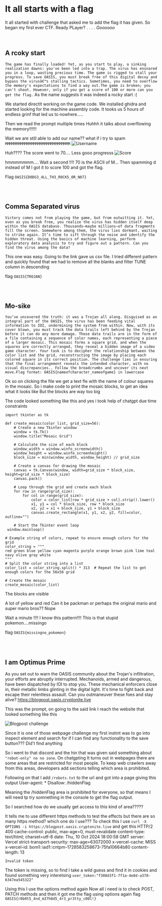 # It all starts with a flag
It all started with challenge that asked me to add the flag it has given. So began my first ever CTF.
Ready PLayer?
.
.
.
.
*Goooooo*
<br><br><br>

## A rcoky start
`The game has finally loaded! Yet, as you start to play, a sinking realization dawns: you've been led into a trap. The virus has ensnared you in a loop, wasting precious time. The game is rigged to stall your progress. To save OASIS, you must break free of this digital decoy and bypass the virusâ€™s stalling tactics. Sometimes, you need to overflow the memory's expectations to find a way out.The game is broken; you can't shoot. However, only if you get a score of 100 or more can you get the flag.`
As the name suggests it was indeed a rocky start :(

We started directlt working on the game code. We installed ghidra and started looking for the machine assembly code.
It tooks us 5 hours of endless grinf that led us to nowhere.....

Then we read the prompt multiple times
Huhhh it talks about overflowing the memory!!!!!!

Wait we are still able to add our name?? what if i try to spam
`MMMMMMMMMMMMMMMMMMMMMMMMMMMMMM`
![Username](/Screen.png)



Huh???? The score went to 70.... Less gooo progresss
![Score](/Score.png)

hmmmmmmm.... Wait a second !!!! 70 is the ASCII of M...
Then spamming d instead of M I got it to score 100 and got the flag.

Flag `OASIS{D0DG3_4LL_TH3_R0CK5_0R_N07}`

<br><br>

## Comma Separated virus
`Victory comes not from playing the game, but from outwitting it. Yet, even as you break free, you realize the virus has hidden itself deep within the OASIS database. Thousands—maybe millions—of data fragments fill the screen. Somewhere among them, the virus lies dormant, waiting to strike again. It’s time to sift through the noise and identify the hidden threat. Using the basics of machine learning, perform exploratory data analysis to try and figure out a pattern. Can you find the virus among the data?`

This one was easy. Going to the link gave us csv file.
I tried different pattern and quickly found that we had to remove all the blanks and filter TUNE column in descending

flag `OASIS{TROJAN}`

<br><br>

## Mo-sike
`You’ve uncovered the truth: it was a Trojan all along. Disguised as an integral part of the OASIS, the virus has been feeding vital information to IOI, undermining the system from within. Now, with its cover blown, you must track the data trails left behind by the Trojan before it can do any more damage. These data trails are in the form of a file containing a sequence of color names, each representing a piece of a larger mosaic. This mosaic forms a square grid, and when the squares are correctly arranged, they reveal a hidden image of a video game character. Your task is to decipher the relationship between the color list and the grid, reconstructing the image by placing each colored square in its correct position. The challenge lies in ensuring that the final arrangement reveals the intended character, with no visual discrepancies.. Follow the breadcrumbs and uncover its next move.Flag format: OASIS{nameofcharacter_nameofgame} in lowercase`

Ok so on clicking the file we get a text fle with the name of colour squares in the mosaic.
So i make code to print the mosaic blocks, to get an idea what it looks like
But the blocks are way too big

The code looked something like this and yes i took help of chatgpt due time constraints

    import tkinter as tk

    def create_mosaic(color_list, grid_size=56):
        # Create a new Tkinter window
        window = tk.Tk()
        window.title("Mosaic Grid")

        # Calculate the size of each block
        window_width = window.winfo_screenwidth()
        window_height = window.winfo_screenheight()
        block_size = min(window_width, window_height) // grid_size

        # Create a canvas for drawing the mosaic
        canvas = tk.Canvas(window, width=grid_size * block_size, height=grid_size * block_size)
        canvas.pack()

        # Loop through the grid and create each block
        for row in range(grid_size):
            for col in range(grid_size):
                color = color_list[row * grid_size + col].strip().lower()
                x1, y1 = col * block_size, row * block_size
                x2, y2 = x1 + block_size, y1 + block_size
                canvas.create_rectangle(x1, y1, x2, y2, fill=color, outline="")

        # Start the Tkinter event loop
     window.mainloop()

    # Example string of colors, repeat to ensure enough colors for the grid
    color_string = """
    red green blue yellow cyan magenta purple orange brown pink lime teal navy olive gray white
    """
    # Split the color string into a list
    color_list = color_string.split() * 313  # Repeat the list to get enough colors for the 56x56 grid

    # Create the mosaic
    create_mosaic(color_list)
The blocks are visible

A lot of yellow and red
Can it be packman or perhaps the original mario and super mario bros??
Nope

Wait a minute !!!!
I know this pattern!!!!
This is that  stupid pokemon....missingo

flag `OASIS{missingno_pokemon}`

<br><br>

## I am Optimus Prime
As you set out to warn the OASIS community about the Trojan's infiltration, your efforts are abruptly interrupted. Mechanoids, armed and dangerous, have been dispatched by IOI to stop you. These mechanical enforcers close in, their metallic limbs glinting in the digital light. It's time to fight back and escape their relentless assault. Can you outmaneuver these foes and stay alive? https://blogpost.oasis.cryptonite.live

This was the prompt, on going to the said link I reach the website that looked something like this

![Blogpost challenge](/Photo%20one.png)

Since it is one of those webpage challenge my first instint was to go into inspect element and search for if I can find any functionality to the save button??? Did't find anything

So i went to that discord and the hin that was given said something about `"robot-only" no no zone`.
On chatgpting It turns out in webpages there are some areas that are restricted for most people. To keep web crawlers away from this areas, developers add sections telling which area is prohibited.

Following on that I add `/robots.txt` to the url and got into a page giving this output
    User-agent: *
    Disallow: /hiddenFlag

Meaning the /hiddenFlag area is prohibited for everyone, so that means I will need tp try somnething in the console to get the flag output.

So I searched how do we usually get access to this kind of area????? 

It tells me to use different https methods to test the effects but there are so many https method? which one do I use??? 
To check this I use `curl -X OPTIONS -i https://blogpost.oasis.cryptonite.live`
and get this
    HTTP/2 400
    cache-control: public, max-age=0, must-revalidate
    content-type: text/html; charset=utf-8
    date: Thu, 10 Oct 2024 18:00:58 GMT
    server: Vercel
    strict-transport-security: max-age=63072000
    x-vercel-cache: MISS
    x-vercel-id: bom1::iad1::cntpm-1728583258673-75fa10664b80
    content-length: 13

    Invalid token

The token is missing, so to find I take a wild guess and find it in cookies and found something very interetsing
`user_token:"f308d3f1-7f1a-4e8d-a370-6347ea545322"`

Using this I use the options method again
Now all i need is to check POST, PATCH methods
and then it got me the flag using options again
flag `OASIS{r0b0t5_4nd_m37h0d5_4r3_pr3tty_c00l!}`    
